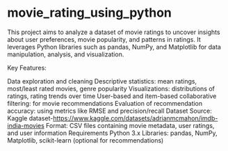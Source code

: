 # movie_rating_using_python

This project aims to analyze a dataset of movie ratings to uncover insights about user preferences, movie popularity, and patterns in ratings. It leverages Python libraries such as pandas, NumPy, and Matplotlib for data manipulation, analysis, and visualization.

Key Features:

Data exploration and cleaning
Descriptive statistics: mean ratings, most/least rated movies, genre popularity
Visualizations: distributions of ratings, rating trends over time
User-based and item-based collaborative filtering: for movie recommendations
Evaluation of recommendation accuracy: using metrics like RMSE and precision/recall
Dataset
Source: Kaggle dataset-https://www.kaggle.com/datasets/adrianmcmahon/imdb-india-movies 
Format: CSV files containing movie metadata, user ratings, and user information
Requirements
Python 3.x
Libraries: pandas, NumPy, Matplotlib, scikit-learn (optional for recommendations)

